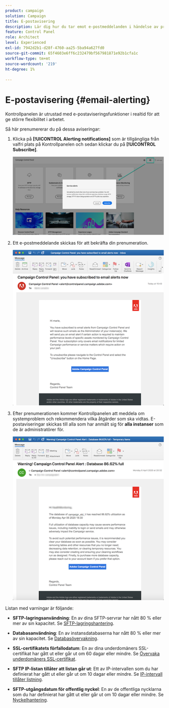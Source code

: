 ```yaml
---
product: campaign
solution: Campaign
title: E-postavisering
description: Lär dig hur du tar emot e-postmeddelanden i händelse av problem med dina Campaign-instanser
feature: Control Panel
role: Architect
level: Experienced
exl-id: 7942d2b1-d28f-4760-aa25-5ba94a627fd0
source-git-commit: 65f4603e6ff6c232479bf567981871e92b1cfa1c
workflow-type: tm+mt
source-wordcount: '219'
ht-degree: 1%

---
```


# E-postavisering {#email-alerting}

Kontrollpanelen är utrustad med e-postaviseringsfunktioner i realtid för att ge större flexibilitet i arbetet.

Så här prenumererar du på dessa aviseringar:

1. Klicka på **[!UICONTROL Alerting notifications]** som är tillgängliga från valfri plats på Kontrollpanelen och sedan klickar du på **[!UICONTROL Subscribe]**.

   ![](assets/subscribing.png)

1. Ett e-postmeddelande skickas för att bekräfta din prenumeration.

   ![](assets/email_subscription.png)

1. Efter prenumerationen kommer Kontrollpanelen att meddela om systemproblem och rekommendera vilka åtgärder som ska vidtas. E-postaviseringar skickas till alla som har anmält sig för **alla instanser** som de är administratörer för.

   ![](assets/alert_sample.png)

Listan med varningar är följande:

* **SFTP-lagringsanvändning**: En av dina SFTP-servrar har nått 80 % eller mer av sin kapacitet. Se [SFTP-lagringshantering](../../sftp/using/sftp-storage-management.md).

* **Databasanvändning**: En av instansdatabaserna har nått 80 % eller mer av sin kapacitet. Se [Databasövervakning](../../performance-monitoring/using/database-monitoring.md).

* **SSL-certifikatets förfallodatum**: En av dina underdomäners SSL-certifikat har gått ut eller går ut om 60 dagar eller mindre. Se [Övervaka underdomäners SSL-certifikat](../../subdomains-certificates/using/monitoring-ssl-certificates.md).

* **SFTP IP-listan tillåter att listan går ut**: Ett av IP-intervallen som du har definierat har gått ut eller går ut om 10 dagar eller mindre. Se [IP-intervall tillåter listning](../../sftp/using/ip-range-allow-listing.md).

* **SFTP-utgångsdatum för offentlig nyckel**: En av de offentliga nycklarna som du har definierat har gått ut eller går ut om 10 dagar eller mindre. Se [Nyckelhantering](../../sftp/using/key-management.md).

<!--* **Long running Queries**: A query has been running for more than 24 hours on one of your instances. See [Monitoring active queries](database-active-queries.md).-->